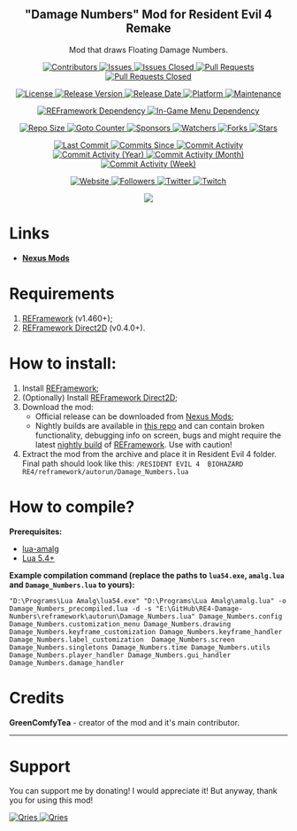 <p align="center">
	<h2 align="center"><b>"Damage Numbers" Mod for Resident Evil 4 Remake</b></h2>
	<p align="center">Mod that draws Floating Damage Numbers.</p>
</p>

<p align="center">
	<a href="https://github.com/greencomfytea/re4-damage-numbers/graphs/contributors">
		<img alt="Contributors" src="https://img.shields.io/github/contributors/greencomfytea/re4-damage-numbers" />
	</a>
	<a href="https://github.com/greencomfytea/re4-damage-numbers/issues">
		<img alt="Issues" src="https://img.shields.io/github/issues/greencomfytea/re4-damage-numbers" />
	</a>
	<a href="https://github.com/greencomfytea/re4-damage-numbers/issues">
		<img alt="Issues Closed" src="https://img.shields.io/github/issues-closed/greencomfytea/re4-damage-numbers" />
	</a>
	<a href="https://github.com/greencomfytea/re4-damage-numbers/pulls">
		<img alt="Pull Requests" src="https://img.shields.io/github/issues-pr/greencomfytea/re4-damage-numbers" />
	</a>
	<a href="https://github.com/greencomfytea/re4-damage-numbers/pulls">
		<img alt="Pull Requests Closed" src="https://img.shields.io/github/issues-pr-closed/greencomfytea/re4-damage-numbers" />
	</a>
</p>
<p align="center">
	<a href="https://github.com/greencomfytea/re4-damage-numbers/blob/main/LICENSE">
		<img alt="License" src="https://img.shields.io/github/license/greencomfytea/re4-damage-numbers" />
	</a>
	<a href="https://github.com/greencomfytea/re4-damage-numbers/releases">
		<img alt="Release Version" src="https://img.shields.io/github/v/release/greencomfytea/re4-damage-numbers" />
	</a>
	<a href="https://github.com/greencomfytea/re4-damage-numbers/releases">
		<img alt="Release Date" src="https://img.shields.io/github/release-date/greencomfytea/re4-damage-numbers" />
	</a>
	<a href="">
		<img alt="Platform" src="https://img.shields.io/badge/platform-win%20%7C%20linux%20%7C%20steam%20deck-lightgrey" />
	</a>
	<a href="">
		<img alt="Maintenance" src="https://img.shields.io/maintenance/yes/2023" />
	</a>
</p>
<p align="center">
	<a href="https://www.nexusmods.com/residentevil42023/mods/12">
		<img alt="REFramework Dependency" src="https://img.shields.io/badge/dependency-REFramework%20v1.460%2B-green" />
	</a>
   	<a href="https://www.nexusmods.com/residentevil42023/mods/83">
		<img alt="In-Game Menu Dependency" src="https://img.shields.io/badge/dependency-REFramework%20Direct2D%20v0.4.0%2B-yellow" />
	</a>
</p>
<p align="center">
	<a href="">
		<img alt="Repo Size" src="https://img.shields.io/github/repo-size/greencomfytea/re4-damage-numbers" />
	</a>
	<a href="">
		<img alt="Goto Counter" src="https://img.shields.io/github/search/greencomfytea/re4-damage-numbers/goto" />
	</a>
	<a href="https://github.com/sponsors/greencomfytea">
		<img alt="Sponsors" src="https://img.shields.io/github/sponsors/greencomfytea" />
	</a>
	<a href="">
		<img alt="Watchers" src="https://img.shields.io/github/watchers/greencomfytea/re4-damage-numbers" />
	</a>
	<a href="https://github.com/greencomfytea/re4-damage-numbers/forks">
		<img alt="Forks" src="https://img.shields.io/github/forks/greencomfytea/re4-damage-numbers" />
	</a>
	<a href="">
		<img alt="Stars" src="https://img.shields.io/github/stars/greencomfytea/re4-damage-numbers" />
	</a>
</p>
<p align="center">
	<a href="https://github.com/greencomfytea/re4-damage-numbers/commits/main">
		<img alt="Last Commit" src="https://img.shields.io/github/last-commit/greencomfytea/re4-damage-numbers" />
	</a>
	<a href="https://github.com/greencomfytea/re4-damage-numbers/commits/main">
		<img alt="Commits Since" src="https://img.shields.io/github/commits-since/greencomfytea/re4-damage-numbers/latest" />
	</a>
	<a href="https://github.com/greencomfytea/re4-damage-numbers/graphs/commit-activity">
		<img alt="Commit Activity" src="https://img.shields.io/github/commit-activity/t/greencomfytea/re4-damage-numbers" />
	</a>
	<a href="https://github.com/greencomfytea/re4-damage-numbers/graphs/commit-activity">
		<img alt="Commit Activity (Year)" src="https://img.shields.io/github/commit-activity/y/greencomfytea/re4-damage-numbers" />
	</a>
	<a href="https://github.com/greencomfytea/re4-damage-numbers/graphs/commit-activity">
		<img alt="Commit Activity (Month)" src="https://img.shields.io/github/commit-activity/m/greencomfytea/re4-damage-numbers" />
	</a>
	<a href="https://github.com/greencomfytea/re4-damage-numbers/graphs/commit-activity">
		<img alt="Commit Activity (Week)" src="https://img.shields.io/github/commit-activity/w/greencomfytea/re4-damage-numbers" />
	</a>
</p>
<p align="center">
	<a href="https://www.nexusmods.com/residentevil42023/mods/757">
		<img alt="Website" src="https://img.shields.io/website?down_color=red&down_message=down&up_color=green&up_message=up&url=https://www.nexusmods.com/residentevil42023/mods/757" />
	</a>
	<a href="https://github.com/greencomfytea?tab=followers">
		<img alt="Followers" src="https://img.shields.io/github/followers/greencomfytea" />
	</a>
	<a href="https://twitter.com/greencomfytea">
		<img alt="Twitter" src="https://img.shields.io/twitter/follow/greencomfytea" />
	</a>
	<a href="https://www.twitch.tv/greencomfytea">
		<img alt="Twitch" src="https://img.shields.io/twitch/status/greencomfytea" />
	</a>
</p>

<p align="center">
	<a>
		<img align="center" src="https://user-images.githubusercontent.com/30152047/233308742-36664886-d310-4c1c-a0de-c4821dc6be5d.png" />
	</a>
</p>

# Links
* **[Nexus Mods](https://www.nexusmods.com/residentevil42023/mods/757)**

# Requirements
1. [REFramework](https://www.nexusmods.com/residentevil42023/mods/12) (v1.460+);
2. [REFramework Direct2D](https://www.nexusmods.com/residentevil42023/mods/83) (v0.4.0+).

# How to install:
1. Install [REFramework](https://www.nexusmods.com/residentevil42023/mods/12);
2. (Optionally) Install [REFramework Direct2D](https://www.nexusmods.com/residentevil42023/mods/83);
3. Download the mod:
    * Official release can be downloaded from [Nexus Mods](https://www.nexusmods.com/residentevil42023/mods/84);
    * Nightly builds are available in [this repo](https://github.com/GreenComfyTea/RE4-Health-Bars) and can contain broken functionality, debugging info on screen, bugs and might require the latest [nightly build](https://github.com/praydog/REFramework-nightly/releases) of [REFramework](https://www.nexusmods.com/residentevil42023/mods/12). Use with caution!
4. Extract the mod from the archive and place it in Resident Evil 4 folder. Final path should look like this: `/RESIDENT EVIL 4  BIOHAZARD RE4/reframework/autorun/Damage_Numbers.lua`

# How to compile?
**Prerequisites:**
+ [lua-amalg](https://github.com/siffiejoe/lua-amalg)    
+ [Lua 5.4+](https://www.lua.org/)  

**Example compilation command (replace the paths to `lua54.exe`, `amalg.lua` and `Damage_Numbers.lua` to yours):**

`"D:\Programs\Lua Amalg\lua54.exe" "D:\Programs\Lua Amalg\amalg.lua" -o Damage_Numbers_precompiled.lua -d -s "E:\GitHub\RE4-Damage-Numbers\reframework\autorun\Damage_Numbers.lua" Damage_Numbers.config Damage_Numbers.customization_menu Damage_Numbers.drawing Damage_Numbers.keyframe_customization Damage_Numbers.keyframe_handler Damage_Numbers.label_customization  Damage_Numbers.screen Damage_Numbers.singletons Damage_Numbers.time Damage_Numbers.utils Damage_Numbers.player_handler Damage_Numbers.gui_handler Damage_Numbers.damage_handler`

# Credits
**GreenComfyTea** - creator of the mod and it's main contributor.
  
***
# Support

You can support me by donating! I would appreciate it! But anyway, thank you for using this mod!

 <a href="https://streamelements.com/greencomfytea/tip">
  <img alt="Qries" src="https://panels.twitch.tv/panel-48897356-image-c6155d48-b689-4240-875c-f3141355cb56">
</a>
<a href="https://ko-fi.com/greencomfytea">
  <img alt="Qries" src="https://panels.twitch.tv/panel-48897356-image-c2fcf835-87e4-408e-81e8-790789c7acbc">
</a>

